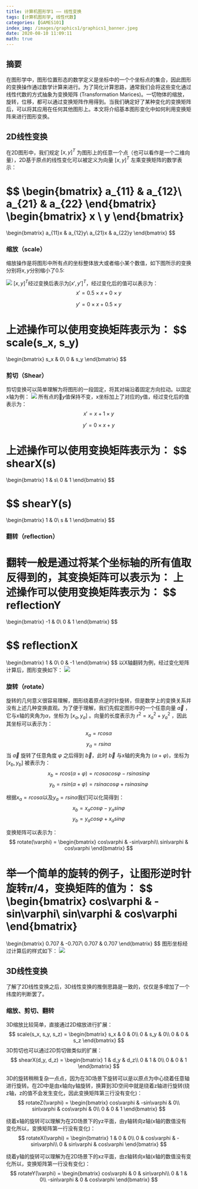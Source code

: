 ```yaml
---
title: 计算机图形学1 —— 线性变换
tags: [计算机图形学, 线性代数]
categories: [GAMES101]
index_img: /images/graphics1/graphics1_banner.jpeg
date: 2020-08-10 11:09:11
math: true
---
```


## 摘要
在图形学中，图形位置形态的数学定义是坐标中的一个个坐标点的集合，因此图形的变换操作通过数学计算来进行。为了简化计算思路，通常我们会将这些变化通过线性代数的方式抽象为变换矩阵 (Transformation Marices)。一切物体的缩放，旋转，位移，都可以通过变换矩阵作用得到。当我们确定好了某种变化的变换矩阵后，可以将其应用在任何其他图形上。本文将介绍基本图形变化中如何利用变换矩阵来进行图形变换。

## 2D线性变换
在2D图形中，我们规定 $[x, y]^T$ 为图形上的任意一个点（也可以看作是一个二维向量），2D基于原点的线性变化可以被定义为向量 $[x, y]^T$ 左乘变换矩阵的数学表示：

$$
\begin{bmatrix}
 a_{11} & a_{12}\\
 a_{21} & a_{22}
\end{bmatrix}
\begin{bmatrix}
 x \\
 y
\end{bmatrix}
=
\begin{bmatrix}
 a_{11}x & a_{12}y\\
 a_{21}x & a_{22}y
\end{bmatrix}
$$

### 缩放（scale）
缩放操作是将图形中所有点的坐标整体放大或者缩小某个数值，如下图所示的变换分别将$x, y$分别缩小了0.5:

![](/images/graphics1/graphics1_scale.png)
$[x, y]^T$经过变换后表示为$[x\prime, y\prime]^T$，经过变化后的值可以表示为：
$$
x\prime = 0.5 \times x + 0 \times y
$$

$$
y\prime = 0 \times x + 0.5 \times y
$$

上述操作可以使用变换矩阵表示为：
$$
scale(s_x, s_y)
= 
\begin{bmatrix}
 s_x & 0\\
 0 & s_y
\end{bmatrix} 
$$

### 剪切（Shear）
剪切变换可以简单理解为将图形的一段固定，将其对端沿着固定方向拉动。以固定x轴为例：
![](/images/graphics1/graphics1_shear.png)
所有点的$y$值保持不变，x坐标加上了对应的y值，经过变化后的值表示为：
$$
x\prime =  x + 1 \times y
$$

$$
y\prime = 0 \times x + y
$$

上述操作可以使用变换矩阵表示为：
$$
shearX(s)
= 
\begin{bmatrix}
 1 & s\\
 0 & 1
\end{bmatrix} 
$$

$$
shearY(s)
= 
\begin{bmatrix}
 1 & 0\\
 s & 1
\end{bmatrix} 
$$

### 翻转（reflection）
翻转一般是通过将某个坐标轴的所有值取反得到的，其变换矩阵可以表示为：
上述操作可以使用变换矩阵表示为：
$$
reflectionY
= 
\begin{bmatrix}
 -1 & 0\\
 0 & 1
\end{bmatrix} 
$$

$$
reflectionX
= 
\begin{bmatrix}
 1 & 0\\
 0 & -1
\end{bmatrix} 
$$
以X轴翻转为例，经过变化矩阵计算后，图形变换如下：
![](/images/graphics1/graphics1_reflection.png)

### 旋转（rotate）
旋转的几何意义很容易理解，图形绕着原点逆时针旋转，但是数学上的变换关系并没有上述几种变换直观。为了便于理解，我们先假定图形中的一个任意向量 $\vec{a}$ ，它与x轴的夹角为$\alpha$，坐标为 $[x_a, y_a]$ 。向量的长度表示为  $r^2 = x_a^2 + y_a^2$ ，因此其坐标可以表示为：
$$
x_a = rcos\alpha
$$
$$
y_a = rsin\alpha
$$
当 $\vec{a}$ 旋转了任意角度 $\varphi$ 之后得到 $\vec{b}$，此时 $\vec{b}$ 与x轴的夹角为 $(\alpha + \varphi)$，坐标为$[x_b, y_b]$ 被表示为：
$$
x_b = rcos(\alpha + \varphi) = rcos\alpha cos\varphi - rsin\alpha sin\varphi
$$
$$
y_b = rsin(\alpha + \varphi) = rsin\alpha cos\varphi + r sin\alpha sin\varphi
$$

根据$x_a = rcos\alpha$以及$y_a = rsin\alpha$我们可以化简得到：
$$
x_b = x_a cos\varphi - y_a sin\varphi
$$
$$
y_b = y_a cos\varphi + x_a sin\varphi
$$

变换矩阵可以表示为：
$$
rotate(\varphi) = 
\begin{bmatrix}
 cos\varphi & -sin\varphi\\
 sin\varphi & cos\varphi
\end{bmatrix} 
$$

举一个简单的旋转的例子，让图形逆时针旋转$\pi/4$，变换矩阵的值为：
$$
\begin{bmatrix}
cos\varphi & -sin\varphi\\
sin\varphi & cos\varphi
\end{bmatrix}
= 
\begin{bmatrix}
0.707 & -0.707\\
0.707 & 0.707
\end{bmatrix}
$$
图形坐标经过计算后的样式如下：
![](/images/graphics1/graphics1_rotate.png)


## 3D线性变换
了解了2D线性变换之后，3D线性变换的推倒思路是一致的，仅仅是多增加了一个纬度的判断罢了。

### 缩放、剪切、翻转
3D缩放比较简单，直接通过2D缩放进行扩展：
$$
scale(s_x, s_y, s_z) = 
\begin{bmatrix}
s_x & 0 & 0\\
0 & s_y & 0\\
0 & 0 & s_z
\end{bmatrix}
$$
3D剪切也可以通过2D剪切做类似的扩展：
$$
shearX(d_y, d_z) = 
\begin{bmatrix}
1 & d_y & d_z\\
0 & 1 & 0\\
0 & 0 & 1
\end{bmatrix}
$$

3D的旋转稍稍复杂一点点，因为在3D场景下旋转可以是以原点为中心绕着任意轴进行旋转。在2D中是由x轴向y轴旋转，换算到3D空间中就是绕着z轴进行旋转(绕z轴，z的值不会发生变化，因此变换矩阵第三行没有变化)：
$$
rotateZ(\varphi) = 
\begin{bmatrix}
cos\varphi & -sin\varphi & 0\\
sin\varphi & cos\varphi & 0\\
0 & 0 & 1
\end{bmatrix} 
$$

绕着x轴的旋转可以理解为在2D场景下的yz平面，由y轴转向z轴(x轴的数值没有变化所以，变换矩阵第一行没有变化)：
$$
rotateX(\varphi) = 
\begin{bmatrix}
1 & 0 & 0\\
0 & cos\varphi & -sin\varphi\\
0 & sin\varphi & cos\varphi
\end{bmatrix} 
$$


绕着y轴的旋转可以理解为在2D场景下的xz平面，由z轴转向x轴(x轴的数值没有变化所以，变换矩阵第一行没有变化)：
$$
rotateY(\varphi) = 
\begin{bmatrix}
cos\varphi & 0 & sin\varphi\\
0 & 1 & 0\\
-sin\varphi & 0  & cos\varphi
\end{bmatrix} 
$$
